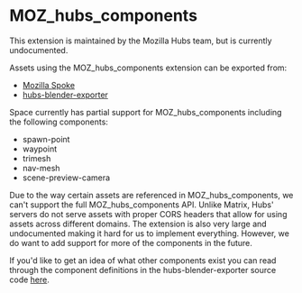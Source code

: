 # MOZ_hubs_components

This extension is maintained by the Mozilla Hubs team, but is currently undocumented.

Assets using the MOZ_hubs_components extension can be exported from:

- [Mozilla Spoke](https://hubs.mozilla.com/spoke)
- [hubs-blender-exporter](https://github.com/MozillaReality/hubs-blender-exporter)

Space currently has partial support for MOZ_hubs_components including the following components:

- spawn-point
- waypoint
- trimesh
- nav-mesh
- scene-preview-camera

Due to the way certain assets are referenced in MOZ_hubs_components, we can't support the full MOZ_hubs_components API. Unlike Matrix, Hubs' servers do not serve assets with proper CORS headers that allow for using assets across different domains. The extension is also very large and undocumented making it hard for us to implement everything. However, we do want to add support for more of the components in the future.

If you'd like to get an idea of what other components exist you can read through the component definitions in the hubs-blender-exporter source code [here](https://github.com/MozillaReality/hubs-blender-exporter/tree/master/addons/io_hubs_addon/components/definitions).
